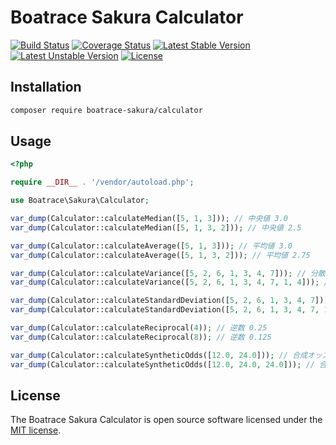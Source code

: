 # Boatrace Sakura Calculator

[![Build Status](https://github.com/boatrace-sakura/calculator/workflows/tests/badge.svg)](https://github.com/boatrace-sakura/calculator/actions?query=workflow%3Atests)
[![Coverage Status](https://coveralls.io/repos/github/boatrace-sakura/calculator/badge.svg?branch=main)](https://coveralls.io/github/boatrace-sakura/calculator?branch=main)
[![Latest Stable Version](https://poser.pugx.org/boatrace-sakura/calculator/v/stable)](https://packagist.org/packages/boatrace-sakura/calculator)
[![Latest Unstable Version](https://poser.pugx.org/boatrace-sakura/calculator/v/unstable)](https://packagist.org/packages/boatrace-sakura/calculator)
[![License](https://poser.pugx.org/boatrace-sakura/calculator/license)](https://packagist.org/packages/boatrace-sakura/calculator)

## Installation
```bash
composer require boatrace-sakura/calculator
```

## Usage
```php
<?php

require __DIR__ . '/vendor/autoload.php';

use Boatrace\Sakura\Calculator;

var_dump(Calculator::calculateMedian([5, 1, 3])); // 中央値 3.0
var_dump(Calculator::calculateMedian([5, 1, 3, 2])); // 中央値 2.5

var_dump(Calculator::calculateAverage([5, 1, 3])); // 平均値 3.0
var_dump(Calculator::calculateAverage([5, 1, 3, 2])); // 平均値 2.75

var_dump(Calculator::calculateVariance([5, 2, 6, 1, 3, 4, 7])); // 分散 4.0
var_dump(Calculator::calculateVariance([5, 2, 6, 1, 3, 4, 7, 1, 4])); // 分散 4.0

var_dump(Calculator::calculateStandardDeviation([5, 2, 6, 1, 3, 4, 7])); // 標準偏差 2.0
var_dump(Calculator::calculateStandardDeviation([5, 2, 6, 1, 3, 4, 7, 1, 4])); // 標準偏差 2.0

var_dump(Calculator::calculateReciprocal(4)); // 逆数 0.25
var_dump(Calculator::calculateReciprocal(8)); // 逆数 0.125

var_dump(Calculator::calculateSyntheticOdds([12.0, 24.0])); // 合成オッズ 8.0
var_dump(Calculator::calculateSyntheticOdds([12.0, 24.0, 24.0])); // 合成オッズ 6.0
```

## License
The Boatrace Sakura Calculator is open source software licensed under the [MIT license](LICENSE).
